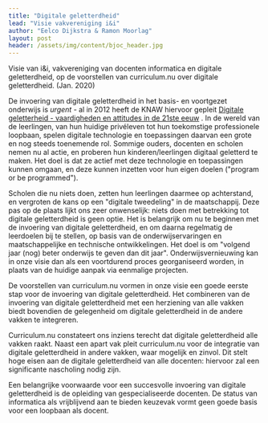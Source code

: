 ```yaml
---
title: "Digitale geletterdheid"
lead: "Visie vakvereniging i&i"
author: "Eelco Dijkstra & Ramon Moorlag"
layout: post
header: /assets/img/content/bjoc_header.jpg
---
```

Visie van i&i, vakvereniging van docenten informatica en digitale geletterdheid, op de
voorstellen van curriculum.nu over digitale geletterdheid. (Jan. 2020)

De invoering van digitale geletterdheid in het basis- en voortgezet onderwijs is *urgent* - al
in 2012 heeft de KNAW hiervoor gepleit [Digitale geletterheid - vaardigheden en attitudes in de 21ste eeuw](https://www.knaw.nl/nl/actueel/publicaties/digitale-geletterdheid-in-het-voortgezet-onderwijs)
.
In de wereld van de leerlingen, van hun huidige privéleven tot hun toekomstige professionele
loopbaan, spelen digitale technologie en toepassingen daarvan een grote en nog steeds
toenemende rol. Sommige ouders, docenten en scholen nemen nu al actie, en proberen hun
kinderen/leerlingen digitaal geletterd te maken. Het doel is dat ze actief met deze
technologie en toepassingen kunnen omgaan, en deze kunnen inzetten voor hun eigen
doelen ("program or be programmed").

Scholen die nu niets doen, zetten hun leerlingen daarmee op achterstand, en vergroten de
kans op een "digitale tweedeling" in de maatschappij. Deze pas op de plaats lijkt ons zeer
onwenselijk: niets doen met betrekking tot digitale geletterdheid is geen optie.
Het is belangrijk om nu te beginnen met de invoering van digitale geletterdheid, en om
daarna regelmatig de leerdoelen bij te stellen, op basis van de onderwijservaringen en
maatschappelijke en technische ontwikkelingen. Het doel is om "volgend jaar (nog) beter
onderwijs te geven dan dit jaar". Onderwijsvernieuwing kan in onze visie dan als een
voortdurend proces georganiseerd worden, in plaats van de huidige aanpak via eenmalige
projecten.

De voorstellen van curriculum.nu vormen in onze visie een goede eerste stap voor de
invoering van digitale geletterdheid. Het combineren van de invoering van digitale
geletterdheid met een herziening van alle vakken biedt bovendien de gelegenheid om
digitale geletterdheid in de andere vakken te integreren.

Curriculum.nu constateert ons inziens terecht dat digitale geletterdheid alle vakken raakt.
Naast een apart vak pleit curriculum.nu voor de integratie van digitale geletterdheid in
andere vakken, waar mogelijk en zinvol. Dit stelt hoge eisen aan de digitale geletterdheid
van alle docenten: hiervoor zal een significante nascholing nodig zijn.

Een belangrijke voorwaarde voor een succesvolle invoering van digitale geletterdheid is de
opleiding van gespecialiseerde docenten. De status van informatica als vrijblijvend aan te
bieden keuzevak vormt geen goede basis voor een loopbaan als docent.
